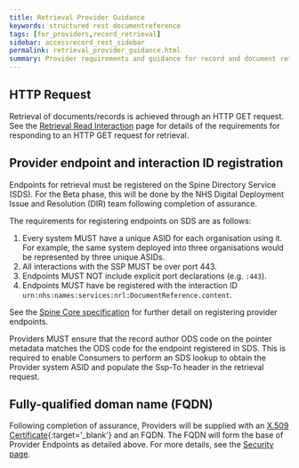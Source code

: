 ```yaml
---
title: Retrieval Provider Guidance
keywords: structured rest documentreference
tags: [for_providers,record_retrieval]
sidebar: accessrecord_rest_sidebar
permalink: retrieval_provider_guidance.html
summary: Provider requirements and guidance for record and document retrieval. 
---
```


## HTTP Request

Retrieval of documents/records is achieved through an HTTP GET request. See the [Retrieval Read Interaction](retrieval_interaction_read.html) page for details of the requirements for responding to an HTTP GET request for retrieval.

## Provider endpoint and interaction ID registration

Endpoints for retrieval must be registered on the Spine Directory Service (SDS). For the Beta phase, this will be done by the NHS Digital Deployment Issue and Resolution (DIR) team following completion of assurance.

The requirements for registering endpoints on SDS are as follows:

1. Every system MUST have a unique ASID for each organisation using it. For example, the same system deployed into three organisations would be represented by three unique ASIDs.
2. All interactions with the SSP MUST be over port 443.
3. Endpoints MUST NOT include explicit port declarations (e.g. `:443`).
4. Endpoints MUST have be registered with the interaction ID `urn:nhs:names:services:nrl:DocumentReference.content`.

See the [Spine Core specification](https://developer.nhs.uk/apis/spine-core/ssp_providers.html) for further detail on registering provider endpoints.

Providers MUST ensure that the record author ODS code on the pointer metadata matches the ODS code for the endpoint registered in SDS. This is required to enable Consumers to perform an SDS lookup to obtain the Provider system ASID and populate the Ssp-To header in the retrieval request. 

## Fully-qualified doman name (FQDN)

Following completion of assurance, Providers will be supplied with an [X.509 Certificate](https://tools.ietf.org/html/rfc5280){:target='_blank'} and an FQDN. The FQDN will form the base of Provider Endpoints as detailed above. For more details, see the [Security page](development_api_security_guidance.html).
